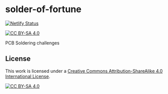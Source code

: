 # solder-of-fortune

[![Netlify Status](https://api.netlify.com/api/v1/badges/002c0542-9b9a-4b46-bf48-f99a85485431/deploy-status)](https://app.netlify.com/sites/solder-of-fortune/deploys)

[![CC BY-SA 4.0][cc-by-sa-shield]][cc-by-sa]

PCB Soldering challenges

## License

This work is licensed under a
[Creative Commons Attribution-ShareAlike 4.0 International License][cc-by-sa].

[![CC BY-SA 4.0][cc-by-sa-image]][cc-by-sa]

[cc-by-sa]: http://creativecommons.org/licenses/by-sa/4.0/
[cc-by-sa-image]: https://licensebuttons.net/l/by-sa/4.0/88x31.png
[cc-by-sa-shield]: https://img.shields.io/badge/License-CC%20BY--SA%204.0-lightgrey.svg
